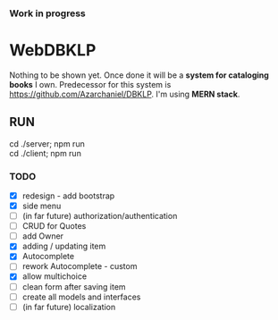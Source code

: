 ### Work in progress
# WebDBKLP

Nothing to be shown yet. 
Once done it will be a **system for cataloging books** I own. Predecessor for this system is https://github.com/Azarchaniel/DBKLP.
I'm using **MERN stack**.

## RUN
cd ./server; npm run  
cd ./client; npm run

### TODO
- [X] redesign - add bootstrap
- [X] side menu
- [ ] (in far future) authorization/authentication
- [ ] CRUD for Quotes
- [ ] add Owner
- [X] adding / updating item
- [X] Autocomplete
- [ ] rework Autocomplete - custom
- [X] allow multichoice  
- [ ] clean form after saving item
- [ ] create all models and interfaces
- [ ] (in far future) localization
